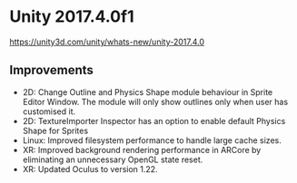 # Unity 2017.4.0f1

https://unity3d.com/unity/whats-new/unity-2017.4.0

## Improvements



*   2D: Change Outline and Physics Shape module behaviour in Sprite Editor Window. The module will only show outlines only when user has customised it.
*   2D: TextureImporter Inspector has an option to enable default Physics Shape for Sprites
*   Linux: Improved filesystem performance to handle large cache sizes.
*   XR: Improved background rendering performance in ARCore by eliminating an unnecessary OpenGL state reset.
*   XR: Updated Oculus to version 1.22.